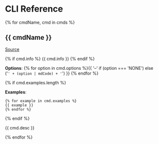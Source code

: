 # CLI Reference

{% for cmdName, cmd in cmds %}
## {{ cmdName }}

[Source](https://github.com/hestiacp/hestiacp/blob/release/bin/{{cmdName}})

{% if cmd.info %}
{{ cmd.info }}
{% endif %}

**Options**: {% for option in cmd.options %}{{ '–' if (option === 'NONE') else ('`' + (option | mdCode) + '`') }} {% endfor %}

{% if cmd.examples.length %}

**Examples**:

```{{ 'php' if cmd.php else 'bash' }}
{% for example in cmd.examples %}
{{ example }}
{% endfor %}
```
{% endif %}

{{ cmd.desc }}

{% endfor %}